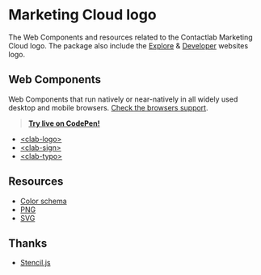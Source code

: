 # Marketing Cloud logo

The Web Components and resources related to the Contactlab Marketing Cloud logo. The package also include the [Explore][mc-explore] & [Developer][mc-developer] websites logo.

## Web Components

Web Components that run natively or near-natively in all widely used desktop and mobile browsers. [Check the browsers support](./docs/browsers-support.md).

> **[Try live on CodePen!](https://codepen.io/giotramu/full/zYvYgdd)**

- [\<clab-logo>](./docs/logo.md)
- [\<clab-sign>](./docs/sign.md)
- [\<clab-typo>](./docs/typo.md)

## Resources

- [Color schema](./docs/color-schema.md)
- [PNG](./resources/png)
- [SVG](./resources/svg)

## Thanks

- [Stencil.js][stenciljs]

<!---
  L I N K S
-->

[mc-developer]: http://developer.contactlab.com
[mc-explore]: http://explore.contactlab.com
[stenciljs]: https://stenciljs.com/
